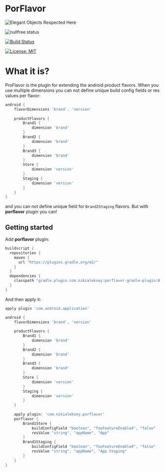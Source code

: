 # PorFlavor

![Elegant Objects Respected Here](http://www.elegantobjects.org/badge.svg)

![nullfree status](https://iwillfailyou.com/nullfree/nikialeksey/porflavor)

[![Build Status](https://travis-ci.org/nikialeksey/porflavor.svg?branch=master)](https://travis-ci.org/nikialeksey/porflavor)

[![License: MIT](https://img.shields.io/badge/License-MIT-yellow.svg)](https://github.com/nikialeksey/porflavor/blob/master/LICENSE)

# What it is?

ProFlavor is the plugin for extending the android product flavors. When you use multiple dimensions you can not
define unique build config fields or res values per flavor:
```groovy
android {
    flavorDimensions 'brand', 'version'
    
    productFlavors {
        Brand1 {
            dimension 'brand'
        }
        Brand2 {
            dimension 'brand'
        }
        Brand3 {
            dimension 'brand'
        }
        Store {
            dimension 'version'
        }
        Staging {
            dimension 'version'
        }
    }
}
```
and you can not define unique field for `Brand2Staging` flavors. But with **porflavor** plugin you can!

## Getting started

Add **porflavor** plugin:
```groovy
buildscript {
  repositories {
    maven {
      url "https://plugins.gradle.org/m2/"
    }
  }
  dependencies {
    classpath "gradle.plugin.com.nikialeksey:porflavor-gradle-plugin:0.1.0"
  }
}
```

And then apply it:
```groovy
apply plugin 'com.android.application'

android {
    flavorDimensions 'brand', 'version'
        
    productFlavors {
        Brand1 {
            dimension 'brand'
        }
        Brand2 {
            dimension 'brand'
        }
        Brand3 {
            dimension 'brand'
        }
        Store {
            dimension 'version'
        }
        Staging {
            dimension 'version'
        }
    }
    
    apply plugin: 'com.nikialeksey.porflavor'
    porflavor {
        Brand1Store {
            buildConfigField "boolean", "fooFeatureEnabled", "false"
            resValue "string", "appName", "App"
        }
        Brand1Staging {
            buildConfigField "boolean", "fooFeatureEnabled", "false"
            resValue "string", "appName", "App Staging"
        }
    }
}
``` 
